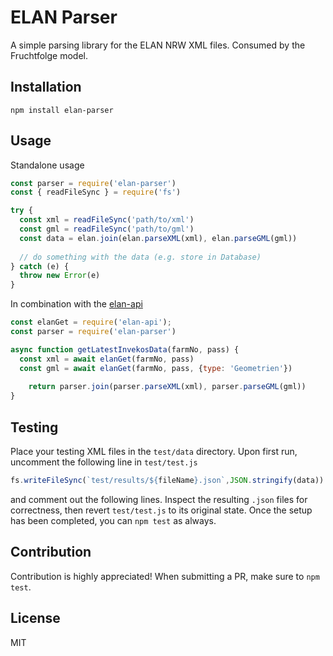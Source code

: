 # ELAN Parser
A simple parsing library for the ELAN NRW XML files.
Consumed by the Fruchtfolge model.

## Installation
```
npm install elan-parser
```

## Usage
Standalone usage
```js
const parser = require('elan-parser')
const { readFileSync } = require('fs')

try {
  const xml = readFileSync('path/to/xml')
  const gml = readFileSync('path/to/gml')
  const data = elan.join(elan.parseXML(xml), elan.parseGML(gml))
  
  // do something with the data (e.g. store in Database)
} catch (e) {
  throw new Error(e)
} 
```

In combination with the [elan-api](https://github.com/fruchtfolge/elan-api)
```js
const elanGet = require('elan-api');
const parser = require('elan-parser')

async function getLatestInvekosData(farmNo, pass) {
  const xml = await elanGet(farmNo, pass)
  const gml = await elanGet(farmNo, pass, {type: 'Geometrien'})
  
    return parser.join(parser.parseXML(xml), parser.parseGML(gml))
}
```

## Testing
Place your testing XML files in the `test/data` directory. 
Upon first run, uncomment the following line in `test/test.js`
```js
fs.writeFileSync(`test/results/${fileName}.json`,JSON.stringify(data))
```
and comment out the following lines. Inspect the resulting `.json` files for correctness, then revert `test/test.js` to its original state. 
Once the setup has been completed, you can `npm test` as always.

## Contribution
Contribution is highly appreciated! When submitting a PR, make sure to `npm test`.

## License
MIT
